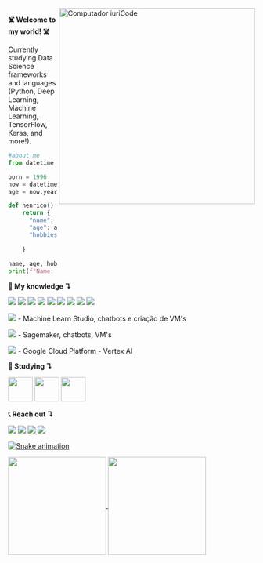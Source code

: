 <img src="https://www.edureka.co/blog/wp-content/uploads/2018/09/shutterstock_725383498.png" min-width="400px" max-width="400px" width="400px" align="right" alt="Computador iuriCode">

<p align="left"> 
  <strong><bold>☠️ Welcome to my world! ☠️<bold></strong>    
  
  Currently studying Data Science frameworks and languages (Python, Deep Learning, Machine Learning, TensorFlow, Keras, and more!).
  
</p>
 
```python
#about me
from datetime import datetime

born = 1996
now = datetime.now()
age = now.year - born

def henrico() -> dict:
    return {
      "name": "Henrico Nardelli Bela",
      "age": age,
      "hobbies": ["Programming", "Cinema", 
                  "TV Shows", "Games"]
    }
    
name, age, hobbies = henrico().values()
print(f"Name: {name}\nAge: {age}\nHobbies: {hobbies}")
```
  
    
<p align="left">
  <strong><bold>🚀 My knowledge ↴<bold></strong>
  

  
<img src="https://img.shields.io/badge/-Python-black?logo=Python"> <img src="https://img.shields.io/badge/-TensorFlow-black?logo=TensorFlow"> <img src="https://img.shields.io/badge/-scikit learn-black?logo=scikit learn"> <img src="https://img.shields.io/badge/-pandas-black?logo=pandas"> <img src="https://img.shields.io/badge/-PyCharm-black?logo=PyCharm">
<img src="https://img.shields.io/badge/-R-black?logo=R"> <img src="https://img.shields.io/badge/-Git-black?logo=Git"> <img src="https://img.shields.io/badge/-Google Colab-black?logo=Google Colab"> <img src="https://img.shields.io/badge/-Jupyter-black?logo=Jupyter">
  
  <img src="https://img.shields.io/badge/-Microsoft Azure-black?logo=Microsoft Azure"> - Machine Learn Studio, chatbots e criação de VM's
  
  <img src="https://img.shields.io/badge/-Amazon AWS-black?logo=Amazon AWS"> - Sagemaker, chatbots, VM's
    
  <img src="https://img.shields.io/badge/-Google Cloud-black?logo=Google Cloud"> - Google Cloud Platform - Vertex AI
  
</p>
   
    

  <strong><bold>📙 Studying ↴<bold></strong>
               
  
  <img src="https://cdn.jsdelivr.net/gh/devicons/devicon/icons/python/python-original.svg" width="50" height="50"/> <img src="https://cdn.jsdelivr.net/gh/devicons/devicon/icons/tensorflow/tensorflow-original.svg" width="50" height="50"/> <img src="https://cdn.jsdelivr.net/gh/devicons/devicon/icons/googlecloud/googlecloud-original.svg" width="50" height="50"/>
          
          

                                                                                                                           
                                                                                                                           

<p align="left">
   <strong><bold>📞 Reach out ↴<bold></strong>
</p>

<p align="left">
  <a href="https://mail.google.com/mail/u/henrico.developer@gmail.com" alt="Gmail">
  <img src="https://img.shields.io/badge/-Gmail-black?logo=Gmail" /></a>

  <a href="https://www.linkedin.com/in/henricobela/" alt="Linkedin">
  <img src="https://img.shields.io/badge/-LinkedIn-black?logo=LinkedIn" /></a> 

  <a href="https://api.whatsapp.com/send?phone=5511990044861" alt="WhatsApp">
  <img src="https://img.shields.io/badge/-WhatsApp-black?logo=WhatsApp">

   <a href="https://www.instagram.com/henricobela/">
  <img src="https://img.shields.io/badge/-Instagram-black?logo=Instagram">


![Snake animation](https://github.com/henricobela/henricobela/blob/output/github-contribution-grid-snake.svg)

<a href="https://github.com/anuraghazra/github-readme-stats">
  <img height=200 align="center" src="https://github-readme-stats.vercel.app/api?username=henricobela" />
</a>
<a href="https://github.com/anuraghazra/convoychat">
  <img height=200 align="center" src="https://github-readme-stats.vercel.app/api/top-langs?username=henricobela&layout=compact&langs_count=8&card_width=320" />
</a>
